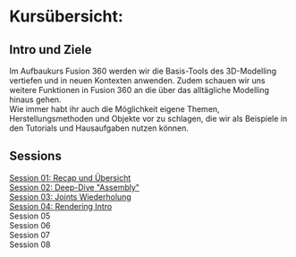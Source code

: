 # Kursübersicht:


## Intro und Ziele

Im Aufbaukurs Fusion 360 werden wir die Basis-Tools des 3D-Modelling vertiefen und in neuen Kontexten anwenden. Zudem schauen wir uns weitere Funktionen in Fusion 360 an die über das alltägliche Modelling hinaus gehen.  
Wie immer habt ihr auch die Möglichkeit eigene Themen, Herstellungsmethoden und Objekte vor zu schlagen, die wir als Beispiele in den Tutorials und Hausaufgaben nutzen können. 

## Sessions

[ Session 01: Recap und Übersicht](CAD2/CAD2_Session01.md)  
[ Session 02: Deep-Dive "Assembly"](CAD2/CAD2_Session02.md)  
[ Session 03: Joints Wiederholung](CAD2/CAD2_Session03.md)  
[ Session 04: Rendering Intro](CAD2/CAD2_Session04.md)  
Session 05  
Session 06  
Session 07  
Session 08  

